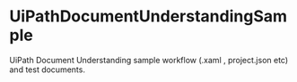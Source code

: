 # UiPathDocumentUnderstandingSample
UiPath Document Understanding sample workflow (.xaml , project.json etc) and test documents.
